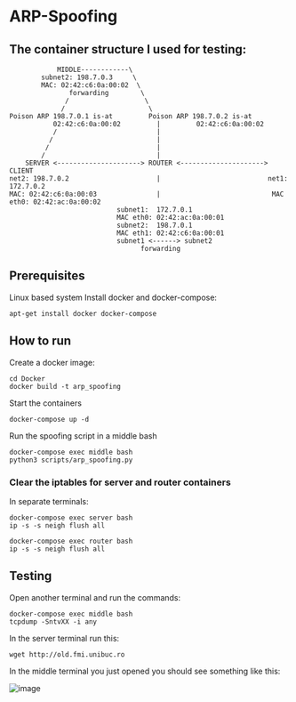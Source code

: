 # ARP-Spoofing

## The container structure I used for testing:

```
            MIDDLE------------\
        subnet2: 198.7.0.3     \
        MAC: 02:42:c6:0a:00:02  \
               forwarding        \ 
              /                   \
             /                     \
Poison ARP 198.7.0.1 is-at         Poison ARP 198.7.0.2 is-at 
           02:42:c6:0a:00:02         |         02:42:c6:0a:00:02
           /                         |
          /                          |
         /                           |
        /                            |
    SERVER <---------------------> ROUTER <---------------------> CLIENT
net2: 198.7.0.2                      |                           net1: 172.7.0.2
MAC: 02:42:c6:0a:00:03               |                            MAC eth0: 02:42:ac:0a:00:02
                           subnet1:  172.7.0.1
                           MAC eth0: 02:42:ac:0a:00:01
                           subnet2:  198.7.0.1
                           MAC eth1: 02:42:c6:0a:00:01
                           subnet1 <------> subnet2
                                 forwarding
```

## Prerequisites
Linux based system
Install docker and docker-compose:
```
apt-get install docker docker-compose
```

## How to run

Create a docker image:

    cd Docker
    docker build -t arp_spoofing
    
Start the containers

    docker-compose up -d

Run the spoofing script in a middle bash

    docker-compose exec middle bash
    python3 scripts/arp_spoofing.py

### Clear the iptables for server and router containers 

In separate terminals:
```
docker-compose exec server bash
ip -s -s neigh flush all
```
```
docker-compose exec router bash
ip -s -s neigh flush all
```

## Testing

Open another terminal and run the commands: 

    docker-compose exec middle bash
    tcpdump -SntvXX -i any

In the server terminal run this: 
    
    wget http://old.fmi.unibuc.ro
    
In the middle terminal you just opened you should see something like this: 

![image](https://github.com/user-attachments/assets/bd090bd9-5a92-4aa6-8d0c-ba748c6d4cb3)
